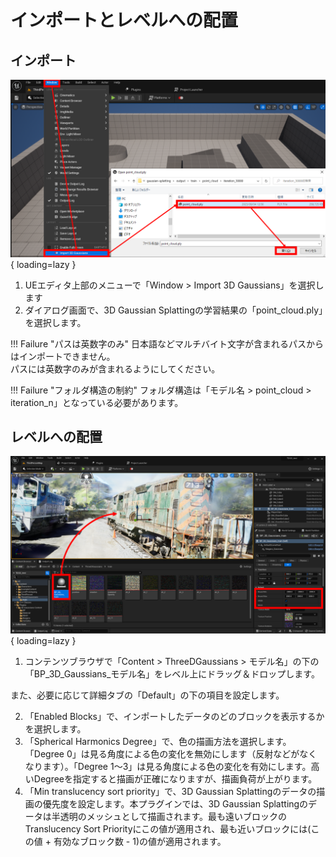# インポートとレベルへの配置

## インポート

![](images/how-to-import.png){ loading=lazy }  

1. UEエディタ上部のメニューで「Window > Import 3D Gaussians」を選択します
2. ダイアログ画面で、3D Gaussian Splattingの学習結果の「point_cloud.ply」を選択します。

!!! Failure "パスは英数字のみ"
	日本語などマルチバイト文字が含まれるパスからはインポートできません。  
	パスには英数字のみが含まれるようにしてください。

!!! Failure "フォルダ構造の制約"
	フォルダ構造は「モデル名 > point_cloud > iteration_n」となっている必要があります。

## レベルへの配置

![](images/how-to-place.png){ loading=lazy }  

1. コンテンツブラウザで「Content > ThreeDGaussians > モデル名」の下の「BP_3D_Gaussians_モデル名」をレベル上にドラッグ＆ドロップします。

また、必要に応じて詳細タブの「Default」の下の項目を設定します。

2. 「Enabled Blocks」で、インポートしたデータのどのブロックを表示するかを選択します。
3. 「Spherical Harmonics Degree」で、色の描画方法を選択します。「Degree 0」は見る角度による色の変化を無効にします（反射などがなくなります）。「Degree 1～3」は見る角度による色の変化を有効にします。高いDegreeを指定すると描画が正確になりますが、描画負荷が上がります。
4. 「Min translucency sort priority」で、3D Gaussian Splattingのデータの描画の優先度を設定します。本プラグインでは、3D Gaussian Splattingのデータは半透明のメッシュとして描画されます。最も遠いブロックのTranslucency Sort Priorityにこの値が適用され、最も近いブロックには(この値 + 有効なブロック数 - 1)の値が適用されます。
